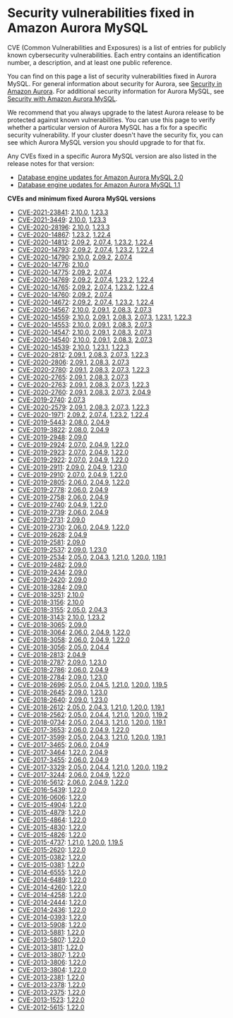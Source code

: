 # Security vulnerabilities fixed in Amazon Aurora MySQL<a name="AuroraMySQL.CVE_list"></a><a name="cve"></a>

 CVE \(Common Vulnerabilities and Exposures\) is a list of entries for publicly known cybersecurity vulnerabilities\. Each entry contains an identification number, a description, and at least one public reference\. 

 You can find on this page a list of security vulnerabilities fixed in Aurora MySQL\. For general information about security for Aurora, see [Security in Amazon Aurora](UsingWithRDS.md)\. For additional security information for Aurora MySQL, see [Security with Amazon Aurora MySQL](AuroraMySQL.Security.md)\. 

 We recommend that you always upgrade to the latest Aurora release to be protected against known vulnerabilities\. You can use this page to verify whether a particular version of Aurora MySQL has a fix for a specific security vulnerability\. If your cluster doesn't have the security fix, you can see which Aurora MySQL version you should upgrade to for that fix\. 

 Any CVEs fixed in a specific Aurora MySQL version are also listed in the release notes for that version: 
+  [Database engine updates for Amazon Aurora MySQL 2\.0](AuroraMySQL.Updates.20Updates.md) 
+  [Database engine updates for Amazon Aurora MySQL 1\.1](AuroraMySQL.Updates.11Updates.md) 

**CVEs and minimum fixed Aurora MySQL versions**
+ [CVE\-2021\-23841](https://cve.mitre.org/cgi-bin/cvename.cgi?name=CVE-2021-23841): [2\.10\.0](AuroraMySQL.Updates.2100.md), [1\.23\.3](AuroraMySQL.Updates.1233.md)
+ [CVE\-2021\-3449](https://cve.mitre.org/cgi-bin/cvename.cgi?name=CVE-2021-3449): [2\.10\.0](AuroraMySQL.Updates.2100.md), [1\.23\.3](AuroraMySQL.Updates.1233.md)
+ [CVE\-2020\-28196](https://cve.mitre.org/cgi-bin/cvename.cgi?name=CVE-2020-28196): [2\.10\.0](AuroraMySQL.Updates.2100.md), [1\.23\.3](AuroraMySQL.Updates.1233.md)
+ [CVE\-2020\-14867](https://cve.mitre.org/cgi-bin/cvename.cgi?name=CVE-2020-14867): [1\.23\.2](AuroraMySQL.Updates.1232.md), [1\.22\.4](AuroraMySQL.Updates.1224.md)
+ [CVE\-2020\-14812](https://cve.mitre.org/cgi-bin/cvename.cgi?name=CVE-2020-14812): [2\.09\.2](AuroraMySQL.Updates.2092.md), [2\.07\.4](AuroraMySQL.Updates.2074.md), [1\.23\.2](AuroraMySQL.Updates.1232.md), [1\.22\.4](AuroraMySQL.Updates.1224.md)
+ [CVE\-2020\-14793](https://cve.mitre.org/cgi-bin/cvename.cgi?name=CVE-2020-14793): [2\.09\.2](AuroraMySQL.Updates.2092.md), [2\.07\.4](AuroraMySQL.Updates.2074.md), [1\.23\.2](AuroraMySQL.Updates.1232.md), [1\.22\.4](AuroraMySQL.Updates.1224.md)
+ [CVE\-2020\-14790](https://cve.mitre.org/cgi-bin/cvename.cgi?name=CVE-2020-14790): [2\.10\.0](AuroraMySQL.Updates.2100.md), [2\.09\.2](AuroraMySQL.Updates.2092.md), [2\.07\.4](AuroraMySQL.Updates.2074.md)
+ [CVE\-2020\-14776](https://cve.mitre.org/cgi-bin/cvename.cgi?name=CVE-2020-14776): [2\.10\.0](AuroraMySQL.Updates.2100.md)
+ [CVE\-2020\-14775](https://cve.mitre.org/cgi-bin/cvename.cgi?name=CVE-2020-14775): [2\.09\.2](AuroraMySQL.Updates.2092.md), [2\.07\.4](AuroraMySQL.Updates.2074.md)
+ [CVE\-2020\-14769](https://cve.mitre.org/cgi-bin/cvename.cgi?name=CVE-2020-14769): [2\.09\.2](AuroraMySQL.Updates.2092.md), [2\.07\.4](AuroraMySQL.Updates.2074.md), [1\.23\.2](AuroraMySQL.Updates.1232.md), [1\.22\.4](AuroraMySQL.Updates.1224.md)
+ [CVE\-2020\-14765](https://cve.mitre.org/cgi-bin/cvename.cgi?name=CVE-2020-14765): [2\.09\.2](AuroraMySQL.Updates.2092.md), [2\.07\.4](AuroraMySQL.Updates.2074.md), [1\.23\.2](AuroraMySQL.Updates.1232.md), [1\.22\.4](AuroraMySQL.Updates.1224.md)
+ [CVE\-2020\-14760](https://cve.mitre.org/cgi-bin/cvename.cgi?name=CVE-2020-14760): [2\.09\.2](AuroraMySQL.Updates.2092.md), [2\.07\.4](AuroraMySQL.Updates.2074.md)
+ [CVE\-2020\-14672](https://cve.mitre.org/cgi-bin/cvename.cgi?name=CVE-2020-14672): [2\.09\.2](AuroraMySQL.Updates.2092.md), [2\.07\.4](AuroraMySQL.Updates.2074.md), [1\.23\.2](AuroraMySQL.Updates.1232.md), [1\.22\.4](AuroraMySQL.Updates.1224.md)
+ [CVE\-2020\-14567](https://cve.mitre.org/cgi-bin/cvename.cgi?name=CVE-2020-14567): [2\.10\.0](AuroraMySQL.Updates.2100.md), [2\.09\.1](AuroraMySQL.Updates.2091.md), [2\.08\.3](AuroraMySQL.Updates.2083.md), [2\.07\.3](AuroraMySQL.Updates.2073.md)
+ [CVE\-2020\-14559](https://cve.mitre.org/cgi-bin/cvename.cgi?name=CVE-2020-14559): [2\.10\.0](AuroraMySQL.Updates.2100.md), [2\.09\.1](AuroraMySQL.Updates.2091.md), [2\.08\.3](AuroraMySQL.Updates.2083.md), [2\.07\.3](AuroraMySQL.Updates.2073.md), [1\.23\.1](AuroraMySQL.Updates.1231.md), [1\.22\.3](AuroraMySQL.Updates.1223.md)
+ [CVE\-2020\-14553](https://cve.mitre.org/cgi-bin/cvename.cgi?name=CVE-2020-14553): [2\.10\.0](AuroraMySQL.Updates.2100.md), [2\.09\.1](AuroraMySQL.Updates.2091.md), [2\.08\.3](AuroraMySQL.Updates.2083.md), [2\.07\.3](AuroraMySQL.Updates.2073.md)
+ [CVE\-2020\-14547](https://cve.mitre.org/cgi-bin/cvename.cgi?name=CVE-2020-14547): [2\.10\.0](AuroraMySQL.Updates.2100.md), [2\.09\.1](AuroraMySQL.Updates.2091.md), [2\.08\.3](AuroraMySQL.Updates.2083.md), [2\.07\.3](AuroraMySQL.Updates.2073.md)
+ [CVE\-2020\-14540](https://cve.mitre.org/cgi-bin/cvename.cgi?name=CVE-2020-14540): [2\.10\.0](AuroraMySQL.Updates.2100.md), [2\.09\.1](AuroraMySQL.Updates.2091.md), [2\.08\.3](AuroraMySQL.Updates.2083.md), [2\.07\.3](AuroraMySQL.Updates.2073.md)
+ [CVE\-2020\-14539](https://cve.mitre.org/cgi-bin/cvename.cgi?name=CVE-2020-14539): [2\.10\.0](AuroraMySQL.Updates.2100.md), [1\.23\.1](AuroraMySQL.Updates.1231.md), [1\.22\.3](AuroraMySQL.Updates.1223.md)
+ [CVE\-2020\-2812](https://cve.mitre.org/cgi-bin/cvename.cgi?name=CVE-2020-2812): [2\.09\.1](AuroraMySQL.Updates.2091.md), [2\.08\.3](AuroraMySQL.Updates.2083.md), [2\.07\.3](AuroraMySQL.Updates.2073.md), [1\.22\.3](AuroraMySQL.Updates.1223.md)
+ [CVE\-2020\-2806](https://cve.mitre.org/cgi-bin/cvename.cgi?name=CVE-2020-2806): [2\.09\.1](AuroraMySQL.Updates.2091.md), [2\.08\.3](AuroraMySQL.Updates.2083.md), [2\.07\.3](AuroraMySQL.Updates.2073.md)
+ [CVE\-2020\-2780](https://cve.mitre.org/cgi-bin/cvename.cgi?name=CVE-2020-2780): [2\.09\.1](AuroraMySQL.Updates.2091.md), [2\.08\.3](AuroraMySQL.Updates.2083.md), [2\.07\.3](AuroraMySQL.Updates.2073.md), [1\.22\.3](AuroraMySQL.Updates.1223.md)
+ [CVE\-2020\-2765](https://cve.mitre.org/cgi-bin/cvename.cgi?name=CVE-2020-2765): [2\.09\.1](AuroraMySQL.Updates.2091.md), [2\.08\.3](AuroraMySQL.Updates.2083.md), [2\.07\.3](AuroraMySQL.Updates.2073.md)
+ [CVE\-2020\-2763](https://cve.mitre.org/cgi-bin/cvename.cgi?name=CVE-2020-2763): [2\.09\.1](AuroraMySQL.Updates.2091.md), [2\.08\.3](AuroraMySQL.Updates.2083.md), [2\.07\.3](AuroraMySQL.Updates.2073.md), [1\.22\.3](AuroraMySQL.Updates.1223.md)
+ [CVE\-2020\-2760](https://cve.mitre.org/cgi-bin/cvename.cgi?name=CVE-2020-2760): [2\.09\.1](AuroraMySQL.Updates.2091.md), [2\.08\.3](AuroraMySQL.Updates.2083.md), [2\.07\.3](AuroraMySQL.Updates.2073.md), [2\.04\.9](AuroraMySQL.Updates.2049.md)
+ [CVE\-2019\-2740](https://cve.mitre.org/cgi-bin/cvename.cgi?name=CVE-2019-2740): [2\.07\.3](AuroraMySQL.Updates.2073.md)
+ [CVE\-2020\-2579](https://cve.mitre.org/cgi-bin/cvename.cgi?name=CVE-2020-2579): [2\.09\.1](AuroraMySQL.Updates.2091.md), [2\.08\.3](AuroraMySQL.Updates.2083.md), [2\.07\.3](AuroraMySQL.Updates.2073.md), [1\.22\.3](AuroraMySQL.Updates.1223.md)
+ [CVE\-2020\-1971](https://cve.mitre.org/cgi-bin/cvename.cgi?name=CVE-2020-1971): [2\.09\.2](AuroraMySQL.Updates.2092.md), [2\.07\.4](AuroraMySQL.Updates.2074.md), [1\.23\.2](AuroraMySQL.Updates.1232.md), [1\.22\.4](AuroraMySQL.Updates.1224.md)
+ [CVE\-2019\-5443](https://cve.mitre.org/cgi-bin/cvename.cgi?name=CVE-2019-5443): [2\.08\.0](AuroraMySQL.Updates.2080.md), [2\.04\.9](AuroraMySQL.Updates.2049.md)
+ [CVE\-2019\-3822](https://cve.mitre.org/cgi-bin/cvename.cgi?name=CVE-2019-3822): [2\.08\.0](AuroraMySQL.Updates.2080.md), [2\.04\.9](AuroraMySQL.Updates.2049.md)
+ [CVE\-2019\-2948](https://cve.mitre.org/cgi-bin/cvename.cgi?name=CVE-2019-2948): [2\.09\.0](AuroraMySQL.Updates.2090.md)
+ [CVE\-2019\-2924](https://cve.mitre.org/cgi-bin/cvename.cgi?name=CVE-2019-2924): [2\.07\.0](AuroraMySQL.Updates.2070.md), [2\.04\.9](AuroraMySQL.Updates.2049.md), [1\.22\.0](AuroraMySQL.Updates.1220.md)
+ [CVE\-2019\-2923](https://cve.mitre.org/cgi-bin/cvename.cgi?name=CVE-2019-2923): [2\.07\.0](AuroraMySQL.Updates.2070.md), [2\.04\.9](AuroraMySQL.Updates.2049.md), [1\.22\.0](AuroraMySQL.Updates.1220.md)
+ [CVE\-2019\-2922](https://cve.mitre.org/cgi-bin/cvename.cgi?name=CVE-2019-2922): [2\.07\.0](AuroraMySQL.Updates.2070.md), [2\.04\.9](AuroraMySQL.Updates.2049.md), [1\.22\.0](AuroraMySQL.Updates.1220.md)
+ [CVE\-2019\-2911](https://cve.mitre.org/cgi-bin/cvename.cgi?name=CVE-2019-2911): [2\.09\.0](AuroraMySQL.Updates.2090.md), [2\.04\.9](AuroraMySQL.Updates.2049.md), [1\.23\.0](AuroraMySQL.Updates.1230.md)
+ [CVE\-2019\-2910](https://cve.mitre.org/cgi-bin/cvename.cgi?name=CVE-2019-2910): [2\.07\.0](AuroraMySQL.Updates.2070.md), [2\.04\.9](AuroraMySQL.Updates.2049.md), [1\.22\.0](AuroraMySQL.Updates.1220.md)
+ [CVE\-2019\-2805](https://cve.mitre.org/cgi-bin/cvename.cgi?name=CVE-2019-2805): [2\.06\.0](AuroraMySQL.Updates.2060.md), [2\.04\.9](AuroraMySQL.Updates.2049.md), [1\.22\.0](AuroraMySQL.Updates.1220.md)
+ [CVE\-2019\-2778](https://cve.mitre.org/cgi-bin/cvename.cgi?name=CVE-2019-2778): [2\.06\.0](AuroraMySQL.Updates.2060.md), [2\.04\.9](AuroraMySQL.Updates.2049.md)
+ [CVE\-2019\-2758](https://cve.mitre.org/cgi-bin/cvename.cgi?name=CVE-2019-2758): [2\.06\.0](AuroraMySQL.Updates.2060.md), [2\.04\.9](AuroraMySQL.Updates.2049.md)
+ [CVE\-2019\-2740](https://cve.mitre.org/cgi-bin/cvename.cgi?name=CVE-2019-2740): [2\.04\.9](AuroraMySQL.Updates.2049.md), [1\.22\.0](AuroraMySQL.Updates.1220.md)
+ [CVE\-2019\-2739](https://cve.mitre.org/cgi-bin/cvename.cgi?name=CVE-2019-2739): [2\.06\.0](AuroraMySQL.Updates.2060.md), [2\.04\.9](AuroraMySQL.Updates.2049.md)
+ [CVE\-2019\-2731](https://cve.mitre.org/cgi-bin/cvename.cgi?name=CVE-2019-2731): [2\.09\.0](AuroraMySQL.Updates.2090.md)
+ [CVE\-2019\-2730](https://cve.mitre.org/cgi-bin/cvename.cgi?name=CVE-2019-2730): [2\.06\.0](AuroraMySQL.Updates.2060.md), [2\.04\.9](AuroraMySQL.Updates.2049.md), [1\.22\.0](AuroraMySQL.Updates.1220.md)
+ [CVE\-2019\-2628](https://cve.mitre.org/cgi-bin/cvename.cgi?name=CVE-2019-2628): [2\.04\.9](AuroraMySQL.Updates.2049.md)
+ [CVE\-2019\-2581](https://cve.mitre.org/cgi-bin/cvename.cgi?name=CVE-2019-2581): [2\.09\.0](AuroraMySQL.Updates.2090.md)
+ [CVE\-2019\-2537](https://cve.mitre.org/cgi-bin/cvename.cgi?name=CVE-2019-2537): [2\.09\.0](AuroraMySQL.Updates.2090.md), [1\.23\.0](AuroraMySQL.Updates.1230.md)
+ [CVE\-2019\-2534](https://cve.mitre.org/cgi-bin/cvename.cgi?name=CVE-2019-2534): [2\.05\.0](AuroraMySQL.Updates.2050.md), [2\.04\.3](AuroraMySQL.Updates.2043.md), [1\.21\.0](AuroraMySQL.Updates.1210.md), [1\.20\.0](AuroraMySQL.Updates.1200.md), [1\.19\.1](AuroraMySQL.Updates.1191.md)
+ [CVE\-2019\-2482](https://cve.mitre.org/cgi-bin/cvename.cgi?name=CVE-2019-2482): [2\.09\.0](AuroraMySQL.Updates.2090.md)
+ [CVE\-2019\-2434](https://cve.mitre.org/cgi-bin/cvename.cgi?name=CVE-2019-2434): [2\.09\.0](AuroraMySQL.Updates.2090.md)
+ [CVE\-2019\-2420](https://cve.mitre.org/cgi-bin/cvename.cgi?name=CVE-2019-2420): [2\.09\.0](AuroraMySQL.Updates.2090.md)
+ [CVE\-2018\-3284](https://cve.mitre.org/cgi-bin/cvename.cgi?name=CVE-2018-3284): [2\.09\.0](AuroraMySQL.Updates.2090.md)
+ [CVE\-2018\-3251](https://cve.mitre.org/cgi-bin/cvename.cgi?name=CVE-2018-3251): [2\.10\.0](AuroraMySQL.Updates.2100.md)
+ [CVE\-2018\-3156](https://cve.mitre.org/cgi-bin/cvename.cgi?name=CVE-2018-3156): [2\.10\.0](AuroraMySQL.Updates.2100.md)
+ [CVE\-2018\-3155](https://cve.mitre.org/cgi-bin/cvename.cgi?name=CVE-2018-3155): [2\.05\.0](AuroraMySQL.Updates.2050.md), [2\.04\.3](AuroraMySQL.Updates.2043.md)
+ [CVE\-2018\-3143](https://cve.mitre.org/cgi-bin/cvename.cgi?name=CVE-2018-3143): [2\.10\.0](AuroraMySQL.Updates.2100.md), [1\.23\.2](AuroraMySQL.Updates.1232.md)
+ [CVE\-2018\-3065](https://cve.mitre.org/cgi-bin/cvename.cgi?name=CVE-2018-3065): [2\.09\.0](AuroraMySQL.Updates.2090.md)
+ [CVE\-2018\-3064](https://cve.mitre.org/cgi-bin/cvename.cgi?name=CVE-2018-3064): [2\.06\.0](AuroraMySQL.Updates.2060.md), [2\.04\.9](AuroraMySQL.Updates.2049.md), [1\.22\.0](AuroraMySQL.Updates.1220.md)
+ [CVE\-2018\-3058](https://cve.mitre.org/cgi-bin/cvename.cgi?name=CVE-2018-3058): [2\.06\.0](AuroraMySQL.Updates.2060.md), [2\.04\.9](AuroraMySQL.Updates.2049.md), [1\.22\.0](AuroraMySQL.Updates.1220.md)
+ [CVE\-2018\-3056](https://cve.mitre.org/cgi-bin/cvename.cgi?name=CVE-2018-3056): [2\.05\.0](AuroraMySQL.Updates.2050.md), [2\.04\.4](AuroraMySQL.Updates.2044.md)
+ [CVE\-2018\-2813](https://cve.mitre.org/cgi-bin/cvename.cgi?name=CVE-2018-2813): [2\.04\.9](AuroraMySQL.Updates.2049.md)
+ [CVE\-2018\-2787](https://cve.mitre.org/cgi-bin/cvename.cgi?name=CVE-2018-2787): [2\.09\.0](AuroraMySQL.Updates.2090.md), [1\.23\.0](AuroraMySQL.Updates.1230.md)
+ [CVE\-2018\-2786](https://cve.mitre.org/cgi-bin/cvename.cgi?name=CVE-2018-2786): [2\.06\.0](AuroraMySQL.Updates.2060.md), [2\.04\.9](AuroraMySQL.Updates.2049.md)
+ [CVE\-2018\-2784](https://cve.mitre.org/cgi-bin/cvename.cgi?name=CVE-2018-2784): [2\.09\.0](AuroraMySQL.Updates.2090.md), [1\.23\.0](AuroraMySQL.Updates.1230.md)
+ [CVE\-2018\-2696](https://cve.mitre.org/cgi-bin/cvename.cgi?name=CVE-2018-2696): [2\.05\.0](AuroraMySQL.Updates.2050.md), [2\.04\.5](AuroraMySQL.Updates.2045.md), [1\.21\.0](AuroraMySQL.Updates.1210.md), [1\.20\.0](AuroraMySQL.Updates.1200.md), [1\.19\.5](AuroraMySQL.Updates.1195.md)
+ [CVE\-2018\-2645](https://cve.mitre.org/cgi-bin/cvename.cgi?name=CVE-2018-2645): [2\.09\.0](AuroraMySQL.Updates.2090.md), [1\.23\.0](AuroraMySQL.Updates.1230.md)
+ [CVE\-2018\-2640](https://cve.mitre.org/cgi-bin/cvename.cgi?name=CVE-2018-2640): [2\.09\.0](AuroraMySQL.Updates.2090.md), [1\.23\.0](AuroraMySQL.Updates.1230.md)
+ [CVE\-2018\-2612](https://cve.mitre.org/cgi-bin/cvename.cgi?name=CVE-2018-2612): [2\.05\.0](AuroraMySQL.Updates.2050.md), [2\.04\.3](AuroraMySQL.Updates.2043.md), [1\.21\.0](AuroraMySQL.Updates.1210.md), [1\.20\.0](AuroraMySQL.Updates.1200.md), [1\.19\.1](AuroraMySQL.Updates.1191.md)
+ [CVE\-2018\-2562](https://cve.mitre.org/cgi-bin/cvename.cgi?name=CVE-2018-2562): [2\.05\.0](AuroraMySQL.Updates.2050.md), [2\.04\.4](AuroraMySQL.Updates.2044.md), [1\.21\.0](AuroraMySQL.Updates.1210.md), [1\.20\.0](AuroraMySQL.Updates.1200.md), [1\.19\.2](AuroraMySQL.Updates.1192.md)
+ [CVE\-2018\-0734](https://cve.mitre.org/cgi-bin/cvename.cgi?name=CVE-2018-0734): [2\.05\.0](AuroraMySQL.Updates.2050.md), [2\.04\.3](AuroraMySQL.Updates.2043.md), [1\.21\.0](AuroraMySQL.Updates.1210.md), [1\.20\.0](AuroraMySQL.Updates.1200.md), [1\.19\.1](AuroraMySQL.Updates.1191.md)
+ [CVE\-2017\-3653](https://cve.mitre.org/cgi-bin/cvename.cgi?name=CVE-2017-3653): [2\.06\.0](AuroraMySQL.Updates.2060.md), [2\.04\.9](AuroraMySQL.Updates.2049.md), [1\.22\.0](AuroraMySQL.Updates.1220.md)
+ [CVE\-2017\-3599](https://cve.mitre.org/cgi-bin/cvename.cgi?name=CVE-2017-3599): [2\.05\.0](AuroraMySQL.Updates.2050.md), [2\.04\.3](AuroraMySQL.Updates.2043.md), [1\.21\.0](AuroraMySQL.Updates.1210.md), [1\.20\.0](AuroraMySQL.Updates.1200.md), [1\.19\.1](AuroraMySQL.Updates.1191.md)
+ [CVE\-2017\-3465](https://cve.mitre.org/cgi-bin/cvename.cgi?name=CVE-2017-3465): [2\.06\.0](AuroraMySQL.Updates.2060.md), [2\.04\.9](AuroraMySQL.Updates.2049.md)
+ [CVE\-2017\-3464](https://cve.mitre.org/cgi-bin/cvename.cgi?name=CVE-2017-3464): [1\.22\.0](AuroraMySQL.Updates.1220.md), [2\.04\.9](AuroraMySQL.Updates.2049.md)
+ [CVE\-2017\-3455](https://cve.mitre.org/cgi-bin/cvename.cgi?name=CVE-2017-3455): [2\.06\.0](AuroraMySQL.Updates.2060.md), [2\.04\.9](AuroraMySQL.Updates.2049.md)
+ [CVE\-2017\-3329](https://cve.mitre.org/cgi-bin/cvename.cgi?name=CVE-2017-3329): [2\.05\.0](AuroraMySQL.Updates.2050.md), [2\.04\.4](AuroraMySQL.Updates.2044.md), [1\.21\.0](AuroraMySQL.Updates.1210.md), [1\.20\.0](AuroraMySQL.Updates.1200.md), [1\.19\.2](AuroraMySQL.Updates.1192.md)
+ [CVE\-2017\-3244](https://cve.mitre.org/cgi-bin/cvename.cgi?name=CVE-2017-3244): [2\.06\.0](AuroraMySQL.Updates.2060.md), [2\.04\.9](AuroraMySQL.Updates.2049.md), [1\.22\.0](AuroraMySQL.Updates.1220.md)
+ [CVE\-2016\-5612](https://cve.mitre.org/cgi-bin/cvename.cgi?name=CVE-2016-5612): [2\.06\.0](AuroraMySQL.Updates.2060.md), [2\.04\.9](AuroraMySQL.Updates.2049.md), [1\.22\.0](AuroraMySQL.Updates.1220.md)
+ [CVE\-2016\-5439](https://cve.mitre.org/cgi-bin/cvename.cgi?name=CVE-2016-5439): [1\.22\.0](AuroraMySQL.Updates.1220.md)
+ [CVE\-2016\-0606](https://cve.mitre.org/cgi-bin/cvename.cgi?name=CVE-2016-0606): [1\.22\.0](AuroraMySQL.Updates.1220.md)
+ [CVE\-2015\-4904](https://cve.mitre.org/cgi-bin/cvename.cgi?name=CVE-2015-4904): [1\.22\.0](AuroraMySQL.Updates.1220.md)
+ [CVE\-2015\-4879](https://cve.mitre.org/cgi-bin/cvename.cgi?name=CVE-2015-4879): [1\.22\.0](AuroraMySQL.Updates.1220.md)
+ [CVE\-2015\-4864](https://cve.mitre.org/cgi-bin/cvename.cgi?name=CVE-2015-4864): [1\.22\.0](AuroraMySQL.Updates.1220.md)
+ [CVE\-2015\-4830](https://cve.mitre.org/cgi-bin/cvename.cgi?name=CVE-2015-4830): [1\.22\.0](AuroraMySQL.Updates.1220.md)
+ [CVE\-2015\-4826](https://cve.mitre.org/cgi-bin/cvename.cgi?name=CVE-2015-4826): [1\.22\.0](AuroraMySQL.Updates.1220.md)
+ [CVE\-2015\-4737](https://cve.mitre.org/cgi-bin/cvename.cgi?name=CVE-2015-4737): [1\.21\.0](AuroraMySQL.Updates.1210.md), [1\.20\.0](AuroraMySQL.Updates.1200.md), [1\.19\.5](AuroraMySQL.Updates.1195.md)
+ [CVE\-2015\-2620](https://cve.mitre.org/cgi-bin/cvename.cgi?name=CVE-2015-2620): [1\.22\.0](AuroraMySQL.Updates.1220.md)
+ [CVE\-2015\-0382](https://cve.mitre.org/cgi-bin/cvename.cgi?name=CVE-2015-0382): [1\.22\.0](AuroraMySQL.Updates.1220.md)
+ [CVE\-2015\-0381](https://cve.mitre.org/cgi-bin/cvename.cgi?name=CVE-2015-0381): [1\.22\.0](AuroraMySQL.Updates.1220.md)
+ [CVE\-2014\-6555](https://cve.mitre.org/cgi-bin/cvename.cgi?name=CVE-2014-6555): [1\.22\.0](AuroraMySQL.Updates.1220.md)
+ [CVE\-2014\-6489](https://cve.mitre.org/cgi-bin/cvename.cgi?name=CVE-2014-6489): [1\.22\.0](AuroraMySQL.Updates.1220.md)
+ [CVE\-2014\-4260](https://cve.mitre.org/cgi-bin/cvename.cgi?name=CVE-2014-4260): [1\.22\.0](AuroraMySQL.Updates.1220.md)
+ [CVE\-2014\-4258](https://cve.mitre.org/cgi-bin/cvename.cgi?name=CVE-2014-4258): [1\.22\.0](AuroraMySQL.Updates.1220.md)
+ [CVE\-2014\-2444](https://cve.mitre.org/cgi-bin/cvename.cgi?name=CVE-2014-2444): [1\.22\.0](AuroraMySQL.Updates.1220.md)
+ [CVE\-2014\-2436](https://cve.mitre.org/cgi-bin/cvename.cgi?name=CVE-2014-2436): [1\.22\.0](AuroraMySQL.Updates.1220.md)
+ [CVE\-2014\-0393](https://cve.mitre.org/cgi-bin/cvename.cgi?name=CVE-2014-0393): [1\.22\.0](AuroraMySQL.Updates.1220.md)
+ [CVE\-2013\-5908](https://cve.mitre.org/cgi-bin/cvename.cgi?name=CVE-2013-5908): [1\.22\.0](AuroraMySQL.Updates.1220.md)
+ [CVE\-2013\-5881](https://cve.mitre.org/cgi-bin/cvename.cgi?name=CVE-2013-5881): [1\.22\.0](AuroraMySQL.Updates.1220.md)
+ [CVE\-2013\-5807](https://cve.mitre.org/cgi-bin/cvename.cgi?name=CVE-2013-5807): [1\.22\.0](AuroraMySQL.Updates.1220.md)
+ [CVE\-2013\-3811](https://cve.mitre.org/cgi-bin/cvename.cgi?name=CVE-2013-3811): [1\.22\.0](AuroraMySQL.Updates.1220.md)
+ [CVE\-2013\-3807](https://cve.mitre.org/cgi-bin/cvename.cgi?name=CVE-2013-3807): [1\.22\.0](AuroraMySQL.Updates.1220.md)
+ [CVE\-2013\-3806](https://cve.mitre.org/cgi-bin/cvename.cgi?name=CVE-2013-3806): [1\.22\.0](AuroraMySQL.Updates.1220.md)
+ [CVE\-2013\-3804](https://cve.mitre.org/cgi-bin/cvename.cgi?name=CVE-2013-3804): [1\.22\.0](AuroraMySQL.Updates.1220.md)
+ [CVE\-2013\-2381](https://cve.mitre.org/cgi-bin/cvename.cgi?name=CVE-2013-2381): [1\.22\.0](AuroraMySQL.Updates.1220.md)
+ [CVE\-2013\-2378](https://cve.mitre.org/cgi-bin/cvename.cgi?name=CVE-2013-2378): [1\.22\.0](AuroraMySQL.Updates.1220.md)
+ [CVE\-2013\-2375](https://cve.mitre.org/cgi-bin/cvename.cgi?name=CVE-2013-2375): [1\.22\.0](AuroraMySQL.Updates.1220.md)
+ [CVE\-2013\-1523](https://cve.mitre.org/cgi-bin/cvename.cgi?name=CVE-2013-1523): [1\.22\.0](AuroraMySQL.Updates.1220.md)
+ [CVE\-2012\-5615](https://cve.mitre.org/cgi-bin/cvename.cgi?name=CVE-2012-5615): [1\.22\.0](AuroraMySQL.Updates.1220.md)